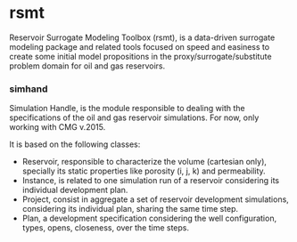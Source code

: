 # rsmt
Reservoir Surrogate Modeling Toolbox (rsmt), is a data-driven surrogate modeling 
package and related tools focused on speed and easiness to create some 
initial model propositions in the proxy/surrogate/substitute problem domain for
oil and gas reservoirs.


### simhand

Simulation Handle, is the module responsible to dealing with the specifications
of the oil and gas reservoir simulations. For now, only working with CMG v.2015.

It is based on the following classes:
 - Reservoir, responsible to characterize the volume (cartesian only), specially
 its static properties like porosity (i, j, k) and permeability.
 - Instance, is related to one simulation run of a reservoir considering its
 individual development plan.
 - Project, consist in aggregate a set of reservoir development simulations,
 considering its individual plan, sharing the same time step.
 - Plan, a development specification considering the well configuration, types,
 opens, closeness, over the time steps.
